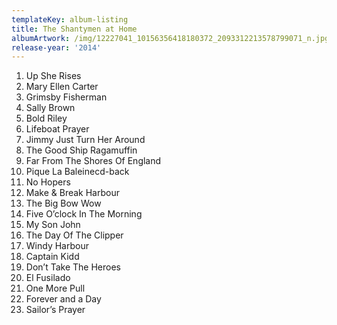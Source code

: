 ```yaml
---
templateKey: album-listing
title: The Shantymen at Home
albumArtwork: /img/12227041_10156356418180372_2093312213578799071_n.jpg
release-year: '2014'
---
```

1. Up She Rises
2. Mary Ellen Carter
3. Grimsby Fisherman
4. Sally Brown
5. Bold Riley
6. Lifeboat Prayer
7. Jimmy Just Turn Her Around
8. The Good Ship Ragamuffin
9. Far From The Shores Of England
10. Pique La Baleinecd-back
11. No Hopers
12. Make & Break Harbour
13. The Big Bow Wow
14. Five O’clock In The Morning
15. My Son John
16. The Day Of The Clipper
17. Windy Harbour
18. Captain Kidd
19. Don’t Take The Heroes
20. El Fusilado
21. One More Pull
22. Forever and a Day
23. Sailor’s Prayer
